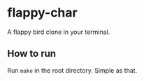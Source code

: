 # flappy-char
A flappy bird clone in your terminal.

## How to run
Run ```make``` in the root directory. Simple as that.
